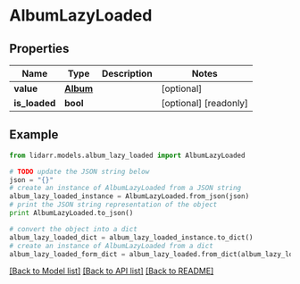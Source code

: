 # AlbumLazyLoaded


## Properties
Name | Type | Description | Notes
------------ | ------------- | ------------- | -------------
**value** | [**Album**](Album.md) |  | [optional] 
**is_loaded** | **bool** |  | [optional] [readonly] 

## Example

```python
from lidarr.models.album_lazy_loaded import AlbumLazyLoaded

# TODO update the JSON string below
json = "{}"
# create an instance of AlbumLazyLoaded from a JSON string
album_lazy_loaded_instance = AlbumLazyLoaded.from_json(json)
# print the JSON string representation of the object
print AlbumLazyLoaded.to_json()

# convert the object into a dict
album_lazy_loaded_dict = album_lazy_loaded_instance.to_dict()
# create an instance of AlbumLazyLoaded from a dict
album_lazy_loaded_form_dict = album_lazy_loaded.from_dict(album_lazy_loaded_dict)
```
[[Back to Model list]](../README.md#documentation-for-models) [[Back to API list]](../README.md#documentation-for-api-endpoints) [[Back to README]](../README.md)


